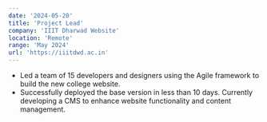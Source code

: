 ```yaml
---
date: '2024-05-20'
title: 'Project Lead'
company: 'IIIT Dharwad Website'
location: 'Remote'
range: 'May 2024'
url: 'https://iiitdwd.ac.in'
---
```


- Led a team of 15 developers and designers using the Agile framework to build the new college website.
- Successfully deployed the base version in less than 10 days. Currently developing a CMS to enhance website functionality and content management.
